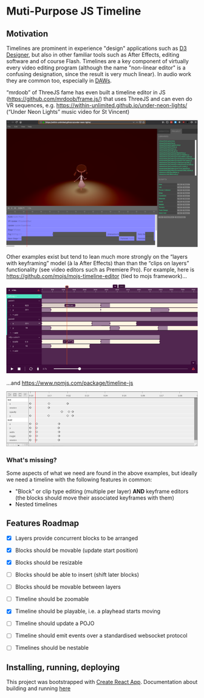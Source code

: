 # Muti-Purpose JS Timeline

## Motivation

Timelines are prominent in experience "design" applications such as [D3 Designer](https://www.disguise.one/en/products/designer/), but also in other familiar tools such as After Effects, editing software and of course Flash. Timelines are a key component of virtually every video editing program (although the name "non-linear editor" is a confusing designation, since the result is very much linear). In audio work they are common too, especially in [DAWs](https://en.wikipedia.org/wiki/Digital_audio_workstation).

“mrdoob” of ThreeJS fame has even built a timeline editor in JS (https://github.com/mrdoob/frame.js/) that uses ThreeJS and can even do VR sequences, e.g. https://within-unlimited.github.io/under-neon-lights/ (“Under Neon Lights” music video for St Vincent)

![neon lights](docs/images/neon-lights.png)

Other examples exist but tend to lean much more strongly on the “layers with keyframing” model (à la After Effects) than than the “clips on layers” functionality (see video editors such as Premiere Pro). For example, here is https://github.com/mojs/mojs-timeline-editor (tied to mojs framework)...

![mojs timline](docs/images/timeline-editor.png)

 ...and https://www.npmjs.com/package/timeline-js 

![timelinejs](docs/images/timelinejs.png)

### What's missing?

Some aspects of what we need are found in the above examples, but ideally we need a timeline with the following features in common:

* "Block" or clip type editing (multiple per layer) **AND** keyframe editors (the blocks should move their associated keyframes with them)
* Nested timelines

## Features Roadmap
- [x] Layers provide concurrent blocks to be arranged
- [x] Blocks should be movable (update start position)
- [x] Blocks should be resizable
- [ ] Blocks should be able to insert (shift later blocks)
- [ ] Blocks should be movable between layers
- [ ] Timeline should be zoomable
- [x] Timeline should be playable, i.e. a playhead starts moving
- [ ] Timeline should update a POJO
- [ ] Timeline should emit events over a standardised websocket protocol
- [ ] Timelines should be nestable


## Installing, running, deploying

This project was bootstrapped with [Create React App](https://github.com/facebook/create-react-app). Documentation about building and running [here](./docs/CreateReactApp.md)

